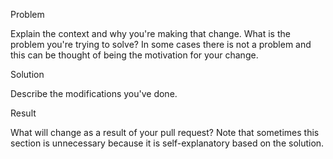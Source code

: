 Problem

Explain the context and why you're making that change.  What is the
problem you're trying to solve? In some cases there is not a problem
and this can be thought of being the motivation for your change.

Solution

Describe the modifications you've done.

Result

What will change as a result of your pull request? Note that sometimes
this section is unnecessary because it is self-explanatory based on
the solution.
